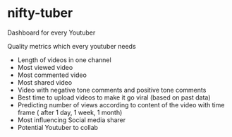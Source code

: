 nifty-tuber
===========

Dashboard for every Youtuber

Quality metrics which every youtuber needs

- Length of videos in one channel
- Most viewed video 
- Most commented video
- Most shared video
- Video with negative tone comments and positive tone comments
- Best time to upload videos to make it go viral (based on past data)
- Predicting number of views according to content of the video with time frame ( after 1 day, 1 week, 1 month)
- Most influencing Social media sharer
- Potential Youtuber to collab
